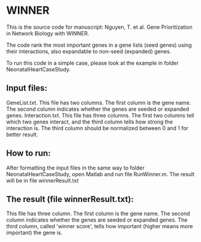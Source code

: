 # WINNER
This is the source code for manuscript: Nguyen, T. et al. Gene Prioritization in Network Biology with WINNER.

The code rank the most important genes in a gene lists (seed genes) using their interactions, also expandable to non-seed (expanded) genes. 

To run this code in a simple case, please look at the example in folder NeonatalHeartCaseStudy.

## Input files:
GeneList.txt. This file has two columns. The first column is the gene name. The second column indicates whether the genes are seeded or expanded genes.
Interaction.txt. This file has three columns. The first two columns tell which two genes interact, and the third column tells how strong the interaction is. The third column should be normalized between 0 and 1 for better result.

## How to run:
After formatting the input files in the same way to folder NeonatalHeartCaseStudy, open Matlab and run file RunWinner.m. The result will be in file winnerResult.txt

## The result (file winnerResult.txt):
This file has three column. The first column is the gene name. The second column indicates whether the genes are seeded or expanded genes. The third column, called 'winner score', tells how important (higher means more important) the gene is.
